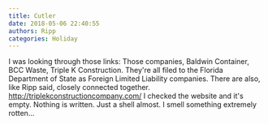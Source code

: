 ```yaml
---
title: Cutler
date: 2018-05-06 22:40:55
authors: Ripp
categories: Holiday
---
```


 I was looking through those links: Those companies,  Baldwin Container, BCC Waste, Triple K Construction. They're all filed to the Florida Department of State as Foreign Limited Liability companies.
There are also, like Ripp said, closely connected together. 
http://triplekconstructioncompany.com/
I checked the website and it's empty. Nothing is written. Just a shell almost.
I smell something extremely rotten...